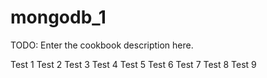 # mongodb_1

TODO: Enter the cookbook description here.

Test 1
Test 2
Test 3
Test 4
Test 5
Test 6
Test 7
Test 8
Test 9
